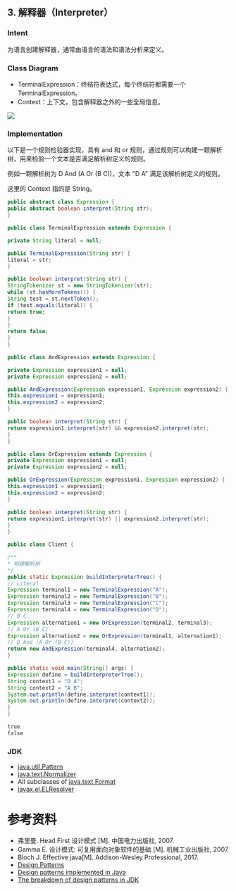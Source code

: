 ## 3. 解释器（Interpreter）

### Intent

为语言创建解释器，通常由语言的语法和语法分析来定义。

### Class Diagram

- TerminalExpression：终结符表达式，每个终结符都需要一个 TerminalExpression。
- Context：上下文，包含解释器之外的一些全局信息。

![](images/2b125bcd-1b36-43be-9b78-d90b076be549.png)

### Implementation

以下是一个规则检验器实现，具有 and 和 or 规则，通过规则可以构建一颗解析树，用来检验一个文本是否满足解析树定义的规则。

例如一颗解析树为 D And (A Or (B C))，文本 "D A" 满足该解析树定义的规则。

这里的 Context 指的是 String。

```java
public abstract class Expression {
public abstract boolean interpret(String str);
}
```

```java
public class TerminalExpression extends Expression {

private String literal = null;

public TerminalExpression(String str) {
literal = str;
}

public boolean interpret(String str) {
StringTokenizer st = new StringTokenizer(str);
while (st.hasMoreTokens()) {
String test = st.nextToken();
if (test.equals(literal)) {
return true;
}
}
return false;
}
}
```

```java
public class AndExpression extends Expression {

private Expression expression1 = null;
private Expression expression2 = null;

public AndExpression(Expression expression1, Expression expression2) {
this.expression1 = expression1;
this.expression2 = expression2;
}

public boolean interpret(String str) {
return expression1.interpret(str) && expression2.interpret(str);
}
}
```

```java
public class OrExpression extends Expression {
private Expression expression1 = null;
private Expression expression2 = null;

public OrExpression(Expression expression1, Expression expression2) {
this.expression1 = expression1;
this.expression2 = expression2;
}

public boolean interpret(String str) {
return expression1.interpret(str) || expression2.interpret(str);
}
}
```

```java
public class Client {

/**
* 构建解析树
*/
public static Expression buildInterpreterTree() {
// Literal
Expression terminal1 = new TerminalExpression("A");
Expression terminal2 = new TerminalExpression("B");
Expression terminal3 = new TerminalExpression("C");
Expression terminal4 = new TerminalExpression("D");
// B C
Expression alternation1 = new OrExpression(terminal2, terminal3);
// A Or (B C)
Expression alternation2 = new OrExpression(terminal1, alternation1);
// D And (A Or (B C))
return new AndExpression(terminal4, alternation2);
}

public static void main(String[] args) {
Expression define = buildInterpreterTree();
String context1 = "D A";
String context2 = "A B";
System.out.println(define.interpret(context1));
System.out.println(define.interpret(context2));
}
}
```

```html
true
false
```

### JDK

- [java.util.Pattern](http://docs.oracle.com/javase/8/docs/api/java/util/regex/Pattern.html)
- [java.text.Normalizer](http://docs.oracle.com/javase/8/docs/api/java/text/Normalizer.html)
- All subclasses of [java.text.Format](http://docs.oracle.com/javase/8/docs/api/java/text/Format.html)
- [javax.el.ELResolver](http://docs.oracle.com/javaee/7/api/javax/el/ELResolver.html)

# 参考资料

- 弗里曼. Head First 设计模式 [M]. 中国电力出版社, 2007.
- Gamma E. 设计模式: 可复用面向对象软件的基础 [M]. 机械工业出版社, 2007.
- Bloch J. Effective java[M]. Addison-Wesley Professional, 2017.
- [Design Patterns](http://www.oodesign.com/)
- [Design patterns implemented in Java](http://java-design-patterns.com/)
- [The breakdown of design patterns in JDK](http://www.programering.com/a/MTNxAzMwATY.html)

